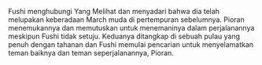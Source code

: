 Fushi menghubungi Yang Melihat dan menyadari bahwa dia telah melupakan keberadaan March muda di pertempuran sebelumnya. Pioran menemukannya dan memutuskan untuk menemaninya dalam perjalanannya meskipun Fushi tidak setuju. Keduanya ditangkap di sebuah pulau yang penuh dengan tahanan dan Fushi memulai pencarian untuk menyelamatkan teman baiknya dan teman seperjalanannya, Pioran.

